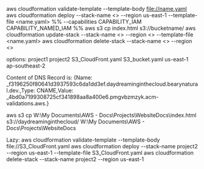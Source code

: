 aws cloudformation validate-template --template-body <file://name.yaml>
aws cloudformation deploy --stack-name <> --region us-east-1 --template-file <name.yaml> %% --capabilities CAPABILITY_IAM CAPABILITY_NAMED_IAM  %%
aws s3 cp index.html s3://bucketname/
aws cloudformation update-stack --stack-name <> --region <> --template-file <name.yaml>
aws cloudformation delete-stack --stack-name <> --region <>

options:
project1
project2
S3_CloudFront.yaml
S3_bucket.yaml
us-east-1
ap-southeast-2


Content of DNS Record is: {Name: _f3196250f80641d3937593c6da1dd3ef.daydreaminginthecloud.bearynatural.dev.,Type: CNAME,Value: _4bd0a7199308725cf341898aa8a400e6.pmgvbzmzyk.acm-validations.aws.}

aws s3 cp W:\My Documents\AWS - Docs\Projects\WebsiteDocs\index.html s3://daydreaminginthecloud/
W:\My Documents\AWS - Docs\Projects\WebsiteDocs


Lazy:
aws cloudformation validate-template --template-body file://S3_CloudFront.yaml 
aws cloudformation deploy --stack-name project2 --region us-east-1 --template-file S3_CloudFront.yaml
aws cloudformation delete-stack --stack-name project2 --region us-east-1